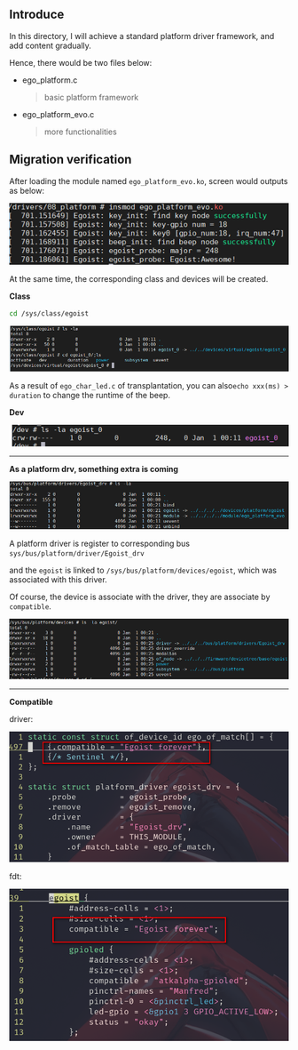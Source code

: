 ## Introduce

In this directory, I will achieve a standard platform driver framework, and add content gradually.

Hence, there would be two files below:

- ego_platform.c

  > basic platform framework

- ego_platform_evo.c

  > more functionalities



## Migration verification

After loading the module named `ego_platform_evo.ko`, screen would outputs as below:

![image-20230507172243863](./readme.assets/image-20230507172243863.png)

At the same time, the corresponding class and devices will be created.

**Class**

```zsh
cd /sys/class/egoist
```

![image-20230507172514223](./readme.assets/image-20230507172514223.png)

As a result of `ego_char_led.c` of transplantation, you can also`echo xxx(ms) > duration` to change the runtime of the beep.

**Dev**

![image-20230507172838400](./readme.assets/image-20230507172838400.png)

---

**As a platform drv, something extra is coming**

![image-20230507173124048](./readme.assets\image-20230507173124048.png)

A platform driver is register to corresponding bus `sys/bus/platform/driver/Egoist_drv`

and the `egoist` is linked to `/sys/bus/platform/devices/egoist`, which was associated with this driver.

Of course, the device is associate with the driver, they are associate by `compatible`.

![image-20230507173814924](./readme.assets\image-20230507173814924.png)

---

**Compatible**

driver:

![image-20230507174059477](./readme.assets\image-20230507174059477.png)

fdt:

![image-20230507174237323](./readme.assets\image-20230507174237323.png)